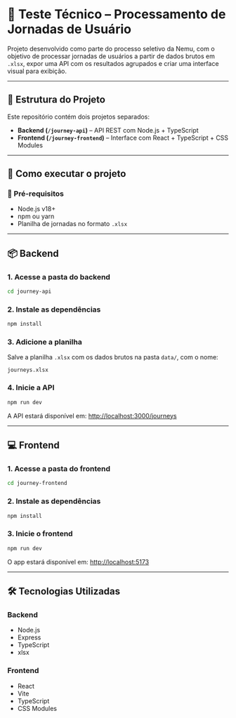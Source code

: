 # 🧪 Teste Técnico – Processamento de Jornadas de Usuário

Projeto desenvolvido como parte do processo seletivo da Nemu, com o objetivo de processar jornadas de usuários a partir de dados brutos em `.xlsx`, expor uma API com os resultados agrupados e criar uma interface visual para exibição.

---

## 📁 Estrutura do Projeto

Este repositório contém dois projetos separados:

- **Backend (`/journey-api`)** – API REST com Node.js + TypeScript
- **Frontend (`/journey-frontend`)** – Interface com React + TypeScript + CSS Modules

---

## 🚀 Como executar o projeto

### 📌 Pré-requisitos

- Node.js v18+
- npm ou yarn
- Planilha de jornadas no formato `.xlsx`

---

## 📦 Backend

### 1. Acesse a pasta do backend

```bash
cd journey-api
```

### 2. Instale as dependências

```bash
npm install
```

### 3. Adicione a planilha

Salve a planilha `.xlsx` com os dados brutos na pasta `data/`, com o nome:

```
journeys.xlsx
```

### 4. Inicie a API

```bash
npm run dev
```

A API estará disponível em: [http://localhost:3000/journeys](http://localhost:3000/journeys)

---

## 💻 Frontend

### 1. Acesse a pasta do frontend

```bash
cd journey-frontend
```

### 2. Instale as dependências

```bash
npm install
```

### 3. Inicie o frontend

```bash
npm run dev
```

O app estará disponível em: [http://localhost:5173](http://localhost:5173)

---

## 🛠 Tecnologias Utilizadas

### Backend

- Node.js
- Express
- TypeScript
- xlsx

### Frontend

- React
- Vite
- TypeScript
- CSS Modules